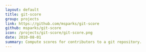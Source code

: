 ```yaml
---
layout: default
title: git-score
group: projects
link: https://github.com/msparks/git-score
github: msparks/git-score
icon: /projects/git-score/git-score.png
date: 2010-08-01
summary: Compute scores for contributors to a git repository.
---
```

